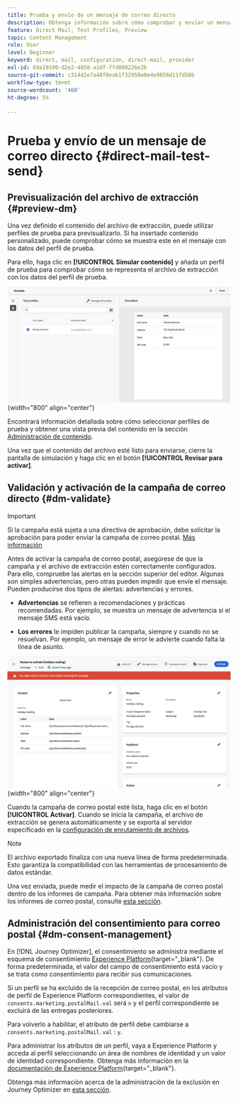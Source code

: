 ```yaml
---
title: Prueba y envío de un mensaje de correo directo
description: Obtenga información sobre cómo comprobar y enviar un mensaje de correo postal en Journey Optimizer
feature: Direct Mail, Test Profiles, Preview
topic: Content Management
role: User
level: Beginner
keyword: direct, mail, configuration, direct-mail, provider
exl-id: 69a19190-d2e2-4858-a1df-ffd008226e2b
source-git-commit: c314d2e7a48f8eab1f32950e0e4e9056d11fd58b
workflow-type: tm+mt
source-wordcount: '460'
ht-degree: 5%

---
```


# Prueba y envío de un mensaje de correo directo {#direct-mail-test-send}

## Previsualización del archivo de extracción {#preview-dm}

Una vez definido el contenido del archivo de extracción, puede utilizar perfiles de prueba para previsualizarlo. Si ha insertado contenido personalizado, puede comprobar cómo se muestra este en el mensaje con los datos del perfil de prueba.

Para ello, haga clic en **[!UICONTROL Simular contenido]** y añada un perfil de prueba para comprobar cómo se representa el archivo de extracción con los datos del perfil de prueba.

![](assets/direct-mail-simulate.png){width="800" align="center"}

Encontrará información detallada sobre cómo seleccionar perfiles de prueba y obtener una vista previa del contenido en la sección [Administración de contenido](../content-management/preview-test.md).

Una vez que el contenido del archivo esté listo para enviarse, cierre la pantalla de simulación y haga clic en el botón **[!UICONTROL Revisar para activar]**.

## Validación y activación de la campaña de correo directo {#dm-validate}

>[!IMPORTANT]
>
> Si la campaña está sujeta a una directiva de aprobación, debe solicitar la aprobación para poder enviar la campaña de correo postal. [Más información](../test-approve/gs-approval.md)

Antes de activar la campaña de correo postal, asegúrese de que la campaña y el archivo de extracción estén correctamente configurados. Para ello, compruebe las alertas en la sección superior del editor. Algunas son simples advertencias, pero otras pueden impedir que envíe el mensaje. Pueden producirse dos tipos de alertas: advertencias y errores.

* **Advertencias** se refieren a recomendaciones y prácticas recomendadas. Por ejemplo, se muestra un mensaje de advertencia si el mensaje SMS está vacío.

* **Los errores** le impiden publicar la campaña, siempre y cuando no se resuelvan. Por ejemplo, un mensaje de error le advierte cuando falta la línea de asunto.

![](assets/direct-mail-review.png){width="800" align="center"}

Cuando la campaña de correo postal esté lista, haga clic en el botón **[!UICONTROL Activar]**. Cuando se inicia la campaña, el archivo de extracción se genera automáticamente y se exporta al servidor especificado en la [configuración de enrutamiento de archivos](../direct-mail/direct-mail-configuration.md).

>[!NOTE]
>
>El archivo exportado finaliza con una nueva línea de forma predeterminada. Esto garantiza la compatibilidad con las herramientas de procesamiento de datos estándar.


Una vez enviada, puede medir el impacto de la campaña de correo postal dentro de los informes de campaña. Para obtener más información sobre los informes de correo postal, consulte [esta sección](../reports/campaign-global-report-cja-direct.md).

## Administración del consentimiento para correo postal {#dm-consent-management}

En [!DNL Journey Optimizer], el consentimiento se administra mediante el esquema de consentimiento [Experience Platform](https://experienceleague.adobe.com/docs/experience-platform/xdm/field-groups/profile/consents.html?lang=es){target="_blank"}. De forma predeterminada, el valor del campo de consentimiento está vacío y se trata como consentimiento para recibir sus comunicaciones.

Si un perfil se ha excluido de la recepción de correo postal, en los atributos de perfil de Experience Platform correspondientes, el valor de `consents.marketing.postalMail.val` será `n` y el perfil correspondiente se excluirá de las entregas posteriores.

Para volverlo a habilitar, el atributo de perfil debe cambiarse a `consents.marketing.postalMail.val` : `y`.

Para administrar los atributos de un perfil, vaya a Experience Platform y acceda al perfil seleccionando un área de nombres de identidad y un valor de identidad correspondiente. Obtenga más información en la [documentación de Experience Platform](https://experienceleague.adobe.com/docs/experience-platform/profile/ui/user-guide.html?lang=es#getting-started){target="_blank"}.

Obtenga más información acerca de la administración de la exclusión en Journey Optimizer en [esta sección](../privacy/opt-out.md).
